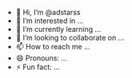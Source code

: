 - 👋 Hi, I’m @adstarss
- 👀 I’m interested in ...
- 🌱 I’m currently learning ...
- 💞️ I’m looking to collaborate on ...
- 📫 How to reach me ...
- 😄 Pronouns: ...
- ⚡ Fun fact: ...

<!---
adstarss/adstarss is a ✨ special ✨ repository because its `README.md` (this file) appears on your GitHub profile.
You can click the Preview link to take a look at your changes.
--->
